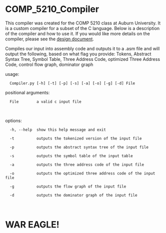 ﻿# COMP_5210_Compiler

This compiler was created for the COMP 5210 class at Auburn University. It is a custom compiler for a subset of the C language. Below is a description of the compiler and how to use it. If you would like more details on the compiler, please see the [design document](Design_Document.pdf).

Compiles our input into assembly code and outputs it to a .asm file and will output the following, based on what flag you provide: Tokens, Abstract Syntax Tree, Symbol Table, Three Address Code, optimized Three Address Code, control flow graph, dominator graph

usage: 
<pre><code>  Compiler.py [-h] [-t] [-p] [-s] [-a] [-o] [-g] [-d] File </code></pre>

positional arguments:
  <pre><code>  File        a valid c input file </code></pre><br>

options:
  <pre><code>  -h, --help  show this help message and exit  <br>
  -t          outputs the tokenized version of the input file <br>
  -p          outputs the abstract syntax tree of the input file <br>
  -s          outputs the symbol table of the input table <br>
  -a          outputs the three address code of the input file <br>
  -o          outputs the optimized three address code of the input file <br>
  -g          outputs the flow graph of the input file <br>
  -d          outputs the dominator graph of the input file </code></pre><br>



# WAR EAGLE!
